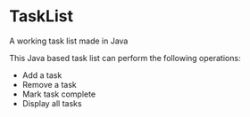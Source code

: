 # TaskList
A working task list made in Java

This Java based task list can perform the following operations:
- Add a task
- Remove a task
- Mark task complete
- Display all tasks
